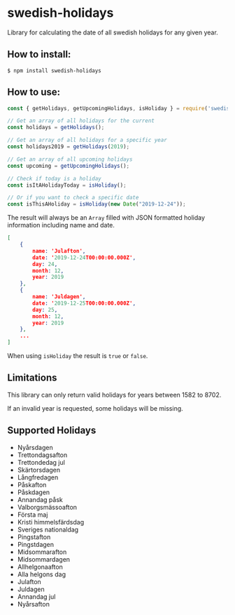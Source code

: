 # swedish-holidays
Library for calculating the date of all swedish holidays for any given year.

## How to install:
```shell
$ npm install swedish-holidays
```

## How to use:
```js
const { getHolidays, getUpcomingHolidays, isHoliday } = require('swedish-holidays');

// Get an array of all holidays for the current
const holidays = getHolidays();

// Get an array of all holidays for a specific year
const holidays2019 = getHolidays(2019);

// Get an array of all upcoming holidays
const upcoming = getUpcomingHolidays();

// Check if today is a holiday
const isItAHolidayToday = isHoliday();

// Or if you want to check a specific date
const isThisAHoliday = isHoliday(new Date("2019-12-24")); 
```
The result will always be an ```Array``` filled with JSON formatted holiday information including name and date.
```json
[
    {
        name: 'Julafton',
        date: '2019-12-24T00:00:00.000Z',
        day: 24,
        month: 12,
        year: 2019
    },
    {
        name: 'Juldagen',
        date: '2019-12-25T00:00:00.000Z',
        day: 25,
        month: 12,
        year: 2019
    },
    ...
]   
```
When using  `isHoliday` the result is `true` or `false`.

## Limitations
This library can only return valid holidays for years between 1582 to 8702.

If an invalid year is requested, some holidays will be missing.

## Supported Holidays
* Nyårsdagen
* Trettondagsafton
* Trettondedag jul
* Skärtorsdagen
* Långfredagen
* Påskafton
* Påskdagen
* Annandag påsk
* Valborgsmässoafton
* Första maj
* Kristi himmelsfärdsdag
* Sveriges nationaldag
* Pingstafton
* Pingstdagen
* Midsommarafton
* Midsommardagen
* Allhelgonaafton
* Alla helgons dag
* Julafton
* Juldagen
* Annandag jul
* Nyårsafton